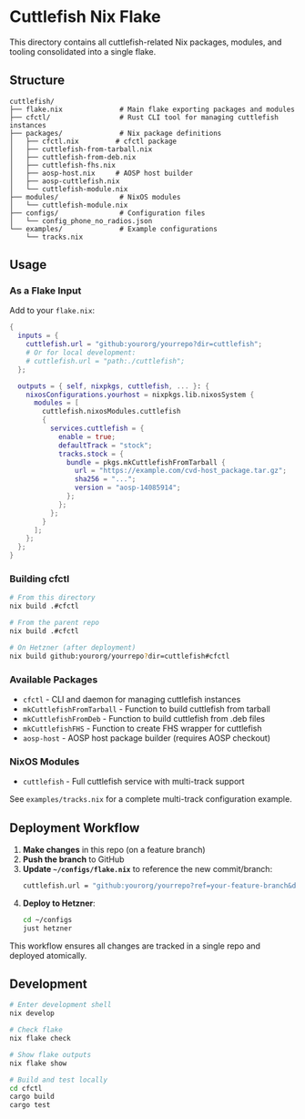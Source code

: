 # Cuttlefish Nix Flake

This directory contains all cuttlefish-related Nix packages, modules, and tooling consolidated into a single flake.

## Structure

```
cuttlefish/
├── flake.nix              # Main flake exporting packages and modules
├── cfctl/                 # Rust CLI tool for managing cuttlefish instances
├── packages/              # Nix package definitions
│   ├── cfctl.nix         # cfctl package
│   ├── cuttlefish-from-tarball.nix
│   ├── cuttlefish-from-deb.nix
│   ├── cuttlefish-fhs.nix
│   ├── aosp-host.nix     # AOSP host builder
│   ├── aosp-cuttlefish.nix
│   └── cuttlefish-module.nix
├── modules/               # NixOS modules
│   └── cuttlefish-module.nix
├── configs/               # Configuration files
│   └── config_phone_no_radios.json
└── examples/              # Example configurations
    └── tracks.nix
```

## Usage

### As a Flake Input

Add to your `flake.nix`:

```nix
{
  inputs = {
    cuttlefish.url = "github:yourorg/yourrepo?dir=cuttlefish";
    # Or for local development:
    # cuttlefish.url = "path:./cuttlefish";
  };

  outputs = { self, nixpkgs, cuttlefish, ... }: {
    nixosConfigurations.yourhost = nixpkgs.lib.nixosSystem {
      modules = [
        cuttlefish.nixosModules.cuttlefish
        {
          services.cuttlefish = {
            enable = true;
            defaultTrack = "stock";
            tracks.stock = {
              bundle = pkgs.mkCuttlefishFromTarball {
                url = "https://example.com/cvd-host_package.tar.gz";
                sha256 = "...";
                version = "aosp-14085914";
              };
            };
          };
        }
      ];
    };
  };
}
```

### Building cfctl

```bash
# From this directory
nix build .#cfctl

# From the parent repo
nix build .#cfctl

# On Hetzner (after deployment)
nix build github:yourorg/yourrepo?dir=cuttlefish#cfctl
```

### Available Packages

- `cfctl` - CLI and daemon for managing cuttlefish instances
- `mkCuttlefishFromTarball` - Function to build cuttlefish from tarball
- `mkCuttlefishFromDeb` - Function to build cuttlefish from .deb files
- `mkCuttlefishFHS` - Function to create FHS wrapper for cuttlefish
- `aosp-host` - AOSP host package builder (requires AOSP checkout)

### NixOS Modules

- `cuttlefish` - Full cuttlefish service with multi-track support

See `examples/tracks.nix` for a complete multi-track configuration example.

## Deployment Workflow

1. **Make changes** in this repo (on a feature branch)
2. **Push the branch** to GitHub
3. **Update `~/configs/flake.nix`** to reference the new commit/branch:
   ```nix
   cuttlefish.url = "github:yourorg/yourrepo?ref=your-feature-branch&dir=cuttlefish";
   ```
4. **Deploy to Hetzner**:
   ```bash
   cd ~/configs
   just hetzner
   ```

This workflow ensures all changes are tracked in a single repo and deployed atomically.

## Development

```bash
# Enter development shell
nix develop

# Check flake
nix flake check

# Show flake outputs
nix flake show

# Build and test locally
cd cfctl
cargo build
cargo test
```
